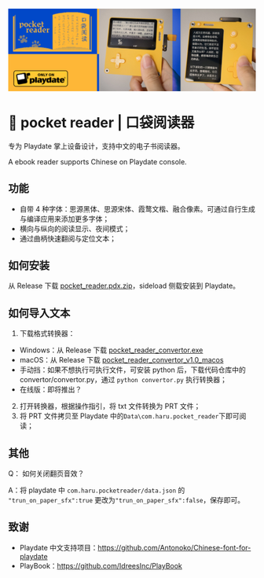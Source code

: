 ![screenshot](https://github.com/Antonoko/pocket-reader/blob/main/__asset__/header.jpg)
# 📖 pocket reader | 口袋阅读器

专为 Playdate 掌上设备设计，支持中文的电子书阅读器。

A ebook reader supports Chinese on Playdate console.

## 功能
- 自带 4 种字体：思源黑体、思源宋体、霞鹜文楷、融合像素。可通过自行生成与编译应用来添加更多字体；
- 横向与纵向的阅读显示、夜间模式；
- 通过曲柄快速翻阅与定位文本；

## 如何安装
从 Release 下载 [pocket_reader.pdx.zip](https://github.com/Antonoko/pocket-reader/releases)，sideload 侧载安装到 Playdate。

## 如何导入文本
1. 下载格式转换器：
- Windows：从 Release 下载 [pocket_reader_convertor.exe](https://github.com/Antonoko/pocket-reader/releases)
- macOS：从 Release 下载 [pocket_reader_convertor_v1.0_macos](https://github.com/Antonoko/pocket-reader/releases)
- 手动挡：如果不想执行可执行文件，可安装 python 后，下载代码仓库中的 convertor/convertor.py，通过 `python convertor.py` 执行转换器；
- 在线版：即将推出？

2. 打开转换器，根据操作指引，将 txt 文件转换为 PRT 文件；
3. 将 PRT 文件拷贝至 Playdate 中的`Data\com.haru.pocket_reader`下即可阅读；

## 其他
Q： 如何关闭翻页音效？

A：将 playdate 中 `com.haru.pocketreader/data.json` 的 `"trun_on_paper_sfx":true` 更改为`"trun_on_paper_sfx":false`，保存即可。

## 致谢
- Playdate 中文支持项目：https://github.com/Antonoko/Chinese-font-for-playdate
- PlayBook：https://github.com/IdreesInc/PlayBook